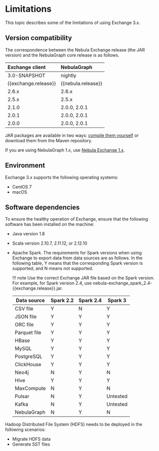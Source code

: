 # Limitations

This topic describes some of the limitations of using Exchange 3.x.

## Version compatibility

The correspondence between the Nebula Exchange release (the JAR version) and the NebulaGraph core release is as follows.

|Exchange client|NebulaGraph|
|:---|:---|
|3.0-SNAPSHOT|nightly|
|{{exchange.release}}|{{nebula.release}}|
|2.6.x|2.6.x       |  
|2.5.x|2.5.x       |
|2.1.0|2.0.0, 2.0.1|
|2.0.1|2.0.0, 2.0.1|
|2.0.0|2.0.0, 2.0.1|

JAR packages are available in two ways: [compile them yourself](../ex-ug-compile.md) or download them from the Maven repository.

If you are using NebulaGraph 1.x, use [Nebula Exchange 1.x](https://github.com/vesoft-inc/nebula-java/tree/v1.0/tools "Click to go to GitHub").

## Environment

Exchange 3.x supports the following operating systems:

- CentOS 7
- macOS

## Software dependencies

To ensure the healthy operation of Exchange, ensure that the following software has been installed on the machine:

- Java version 1.8

- Scala version 2.10.7, 2.11.12, or 2.12.10

- Apache Spark. The requirements for Spark versions when using Exchange to export data from data sources are as follows. In the following table, Y means that the corresponding Spark version is supported, and N means not supported.

  !!! note
        Use the correct Exchange JAR file based on the Spark version. For example, for Spark version 2.4, use nebula-exchange_spark_2.4-{{exchange.release}}.jar.

  | Data source | Spark 2.2 | Spark 2.4 | Spark 3 |
  | - | - | - | - |
  | CSV file | Y | N | Y |
  | JSON file | Y | Y | Y |
  | ORC file | Y | Y | Y |
  | Parquet file | Y | Y | Y |
  | HBase | Y | Y | Y |
  | MySQL | Y | Y | Y |
  | PostgreSQL | Y | Y | Y |
  | ClickHouse | Y | Y | Y |
  | Neo4j | N | Y | N |
  | Hive | Y | Y | Y |
  | MaxCompute | N | Y | N |
  | Pulsar | N | Y | Untested |
  | Kafka | N | Y | Untested |
  | NebulaGraph | N | Y | N |

Hadoop Distributed File System (HDFS) needs to be deployed in the following scenarios:

- Migrate HDFS data
- Generate SST files
